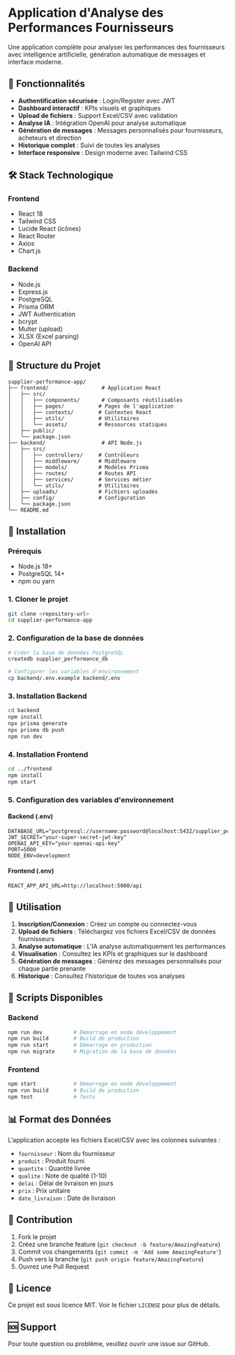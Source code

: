 # Application d'Analyse des Performances Fournisseurs

Une application complète pour analyser les performances des fournisseurs avec intelligence artificielle, génération automatique de messages et interface moderne.

## 🚀 Fonctionnalités

- **Authentification sécurisée** : Login/Register avec JWT
- **Dashboard interactif** : KPIs visuels et graphiques
- **Upload de fichiers** : Support Excel/CSV avec validation
- **Analyse IA** : Intégration OpenAI pour analyse automatique
- **Génération de messages** : Messages personnalisés pour fournisseurs, acheteurs et direction
- **Historique complet** : Suivi de toutes les analyses
- **Interface responsive** : Design moderne avec Tailwind CSS

## 🛠️ Stack Technologique

### Frontend
- React 18
- Tailwind CSS
- Lucide React (icônes)
- React Router
- Axios
- Chart.js

### Backend
- Node.js
- Express.js
- PostgreSQL
- Prisma ORM
- JWT Authentication
- bcrypt
- Multer (upload)
- XLSX (Excel parsing)
- OpenAI API

## 📁 Structure du Projet

```
supplier-performance-app/
├── frontend/                 # Application React
│   ├── src/
│   │   ├── components/       # Composants réutilisables
│   │   ├── pages/           # Pages de l'application
│   │   ├── contexts/        # Contextes React
│   │   ├── utils/           # Utilitaires
│   │   └── assets/          # Ressources statiques
│   ├── public/
│   └── package.json
├── backend/                  # API Node.js
│   ├── src/
│   │   ├── controllers/     # Contrôleurs
│   │   ├── middleware/      # Middleware
│   │   ├── models/          # Modèles Prisma
│   │   ├── routes/          # Routes API
│   │   ├── services/        # Services métier
│   │   └── utils/           # Utilitaires
│   ├── uploads/             # Fichiers uploadés
│   ├── config/              # Configuration
│   └── package.json
└── README.md
```

## 🚀 Installation

### Prérequis
- Node.js 18+
- PostgreSQL 14+
- npm ou yarn

### 1. Cloner le projet
```bash
git clone <repository-url>
cd supplier-performance-app
```

### 2. Configuration de la base de données
```bash
# Créer la base de données PostgreSQL
createdb supplier_performance_db

# Configurer les variables d'environnement
cp backend/.env.example backend/.env
```

### 3. Installation Backend
```bash
cd backend
npm install
npx prisma generate
npx prisma db push
npm run dev
```

### 4. Installation Frontend
```bash
cd ../frontend
npm install
npm start
```

### 5. Configuration des variables d'environnement

#### Backend (.env)
```env
DATABASE_URL="postgresql://username:password@localhost:5432/supplier_performance_db"
JWT_SECRET="your-super-secret-jwt-key"
OPENAI_API_KEY="your-openai-api-key"
PORT=5000
NODE_ENV=development
```

#### Frontend (.env)
```env
REACT_APP_API_URL=http://localhost:5000/api
```

## 📖 Utilisation

1. **Inscription/Connexion** : Créez un compte ou connectez-vous
2. **Upload de fichiers** : Téléchargez vos fichiers Excel/CSV de données fournisseurs
3. **Analyse automatique** : L'IA analyse automatiquement les performances
4. **Visualisation** : Consultez les KPIs et graphiques sur le dashboard
5. **Génération de messages** : Générez des messages personnalisés pour chaque partie prenante
6. **Historique** : Consultez l'historique de toutes vos analyses

## 🔧 Scripts Disponibles

### Backend
```bash
npm run dev          # Démarrage en mode développement
npm run build        # Build de production
npm run start        # Démarrage en production
npm run migrate      # Migration de la base de données
```

### Frontend
```bash
npm start            # Démarrage en mode développement
npm run build        # Build de production
npm test             # Tests
```

## 📊 Format des Données

L'application accepte les fichiers Excel/CSV avec les colonnes suivantes :
- `fournisseur` : Nom du fournisseur
- `produit` : Produit fourni
- `quantite` : Quantité livrée
- `qualite` : Note de qualité (1-10)
- `delai` : Délai de livraison en jours
- `prix` : Prix unitaire
- `date_livraison` : Date de livraison

## 🤝 Contribution

1. Fork le projet
2. Créez une branche feature (`git checkout -b feature/AmazingFeature`)
3. Commit vos changements (`git commit -m 'Add some AmazingFeature'`)
4. Push vers la branche (`git push origin feature/AmazingFeature`)
5. Ouvrez une Pull Request

## 📄 Licence

Ce projet est sous licence MIT. Voir le fichier `LICENSE` pour plus de détails.

## 🆘 Support

Pour toute question ou problème, veuillez ouvrir une issue sur GitHub. 